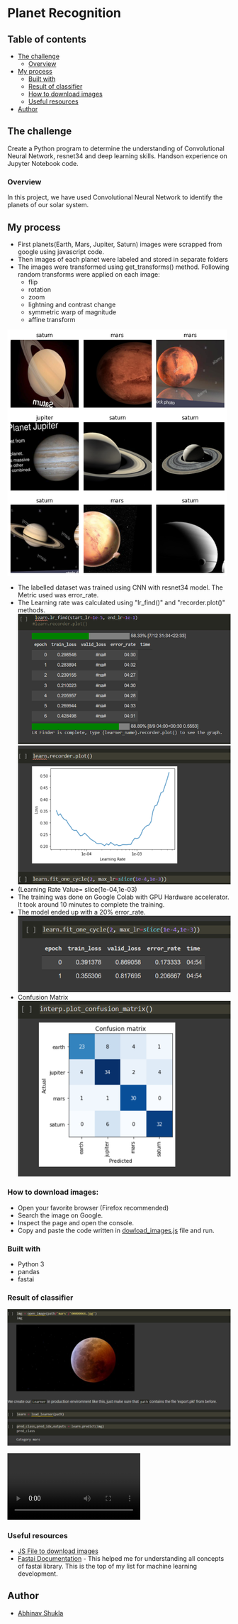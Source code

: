 # Planet Recognition

## Table of contents

- [The challenge](#the-challenge)
  - [Overview](#overview)
- [My process](#my-process)
  - [Built with](#built-with)
  - [Result of classifier](#result-of-classifier)
  - [How to download images](#how-to-download-images)
  - [Useful resources](#useful-resources)
- [Author](#author)


## The challenge

Create a Python program to determine the understanding of Convolutional Neural Network, resnet34 and deep learning skills. Handson experience on Jupyter Notebook code.

### Overview

In this project, we have used Convolutional Neural Network to identify the planets of our solar system.

## My process

- First planets(Earth, Mars, Jupiter, Saturn) images were scrapped from google using javascript code.
- Then images of each planet were labeled and stored in separate folders 
- The images were transformed using get_transforms() method. Following random transforms were applied on each image:
  - flip
  - rotation
  - zoom
  - lightning and contrast change
  - symmetric warp of magnitude
  - affine transform

![alt text](images/planets.png)
- The labelled dataset was trained using CNN with resnet34 model. The Metric used was error_rate.
- The Learning rate was calculated using "lr_find()" and "recorder.plot()" methods. 
![alt text](images/lr.png)
![alt text](images/recorder_lr.png)
- (Learning Rate Value= slice(1e-04,1e-03)
- The training was done on Google Colab with GPU Hardware accelerator. It took around 10 minutes to complete the training.
- The model ended up with a 20% error_rate.
![alt text](images/image_three.png)
- Confusion Matrix
![alt text](images/confusion_matrix.png)

### How to download images:

- Open your favorite browser (Firefox recommended)
- Search the image on Google.
- Inspect the page and open the console.
- Copy and paste the code written in [dowload_images.js](files/download_images.js) file and run.


### Built with

- Python 3
- pandas
- fastai

### Result of classifier

![alt text](images/result.png)


![Watch the video](images/planets.mp4)



### Useful resources

- [JS File to download images](files/download_images.js) 
- [Fastai Documentation](https://docs.fast.ai/) - This helped me for understanding all concepts of fastai library. This is the top of my list for machine learning development.

## Author

- [Abhinav Shukla](Programmer,TCS,Pune)